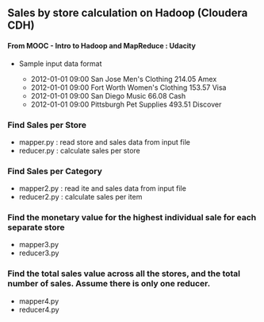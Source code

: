 ## Sales by store calculation on Hadoop (Cloudera CDH)

#### From MOOC - Intro to Hadoop and MapReduce : Udacity

- Sample input data format

    - 2012-01-01	09:00	San Jose	Men's Clothing	214.05	Amex
    - 2012-01-01	09:00	Fort Worth	Women's Clothing	153.57	Visa
    - 2012-01-01	09:00	San Diego	Music	66.08	Cash
    - 2012-01-01	09:00	Pittsburgh	Pet Supplies	493.51	Discover

### Find Sales per Store
- mapper.py : read store and sales data from input file
- reducer.py : calculate sales per store

### Find Sales per Category
- mapper2.py : read ite and sales data from input file
- reducer2.py : calculate sales per item

### Find the monetary value for the highest individual sale for each separate store
- mapper3.py
- reducer3.py

### Find the total sales value across all the stores, and the total number of sales. Assume there is only one reducer.
- mapper4.py
- reducer4.py
